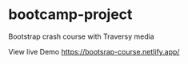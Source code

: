 # bootcamp-project 


Bootstrap crash course with Traversy media









View live Demo https://bootsrap-course.netlify.app/
